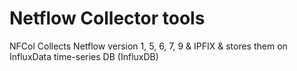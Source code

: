 # Netflow Collector tools

NFCol Collects Netflow version 1, 5, 6, 7, 9 & IPFIX & stores them on InfluxData time-series DB (InfluxDB)
